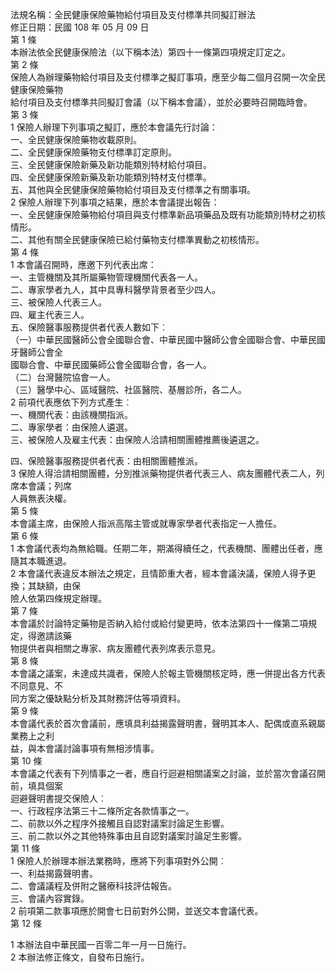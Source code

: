 法規名稱：全民健康保險藥物給付項目及支付標準共同擬訂辦法  
修正日期：民國 108 年 05 月 09 日  
第 1 條  
本辦法依全民健康保險法（以下稱本法）第四十一條第四項規定訂定之。  
第 2 條  
保險人為辦理藥物給付項目及支付標準之擬訂事項，應至少每二個月召開一次全民健康保險藥物  
給付項目及支付標準共同擬訂會議（以下稱本會議），並於必要時召開臨時會。  
第 3 條  
1 保險人辦理下列事項之擬訂，應於本會議先行討論：  
一、全民健康保險藥物收載原則。  
二、全民健康保險藥物支付標準訂定原則。  
三、全民健康保險新藥及新功能類別特材給付項目。  
四、全民健康保險新藥及新功能類別特材支付標準。  
五、其他與全民健康保險藥物給付項目及支付標準之有關事項。  
2 保險人辦理下列事項之結果，應於本會議提出報告：  
一、全民健康保險藥物給付項目與支付標準新品項藥品及既有功能類別特材之初核情形。  
二、其他有關全民健康保險已給付藥物支付標準異動之初核情形。  
第 4 條  
1 本會議召開時，應邀下列代表出席：  
一、主管機關及其所屬藥物管理機關代表各一人。  
二、專家學者九人，其中具專科醫學背景者至少四人。  
三、被保險人代表三人。  
四、雇主代表三人。  
五、保險醫事服務提供者代表人數如下︰  
（一）中華民國醫師公會全國聯合會、中華民國中醫師公會全國聯合會、中華民國牙醫師公會全  
國聯合會、中華民國藥師公會全國聯合會，各一人。  
（二）台灣醫院協會一人。  
（三）醫學中心、區域醫院、社區醫院、基層診所，各二人。  
2 前項代表應依下列方式產生︰  
一、機關代表：由該機關指派。  
二、專家學者：由保險人遴選。  
三、被保險人及雇主代表：由保險人洽請相關團體推薦後遴選之。  


四、保險醫事服務提供者代表：由相關團體推派。  
3 保險人得洽請相關團體，分別推派藥物提供者代表三人、病友團體代表二人，列席本會議；列席  
人員無表決權。  
第 5 條  
本會議主席，由保險人指派高階主管或就專家學者代表指定一人擔任。  
第 6 條  
1 本會議代表均為無給職。任期二年，期滿得續任之，代表機關、團體出任者，應隨其本職進退。  
2 本會議代表違反本辦法之規定，且情節重大者，經本會議決議，保險人得予更換；其缺額，由保  
險人依第四條規定辦理。  
第 7 條  
本會議於討論特定藥物是否納入給付或給付變更時，依本法第四十一條第二項規定，得邀請該藥  
物提供者與相關之專家、病友團體代表列席表示意見。  
第 8 條  
本會議之議案，未達成共識者，保險人於報主管機關核定時，應一併提出各方代表不同意見、不  
同方案之優缺點分析及其財務評估等項資料。  
第 9 條  
本會議代表於首次會議前，應填具利益揭露聲明書，聲明其本人、配偶或直系親屬業務上之利  
益，與本會議討論事項有無相涉情事。  
第 10 條  
本會議之代表有下列情事之一者，應自行迴避相關議案之討論，並於當次會議召開前，填具個案  
迴避聲明書提交保險人︰  
一、行政程序法第三十二條所定各款情事之一。  
二、前款以外之程序外接觸且自認對議案討論足生影響。  
三、前二款以外之其他特殊事由且自認對議案討論足生影響。  
第 11 條  
1 保險人於辦理本辦法業務時，應將下列事項對外公開︰  
一、利益揭露聲明書。  
二、會議議程及併附之醫療科技評估報告。  
三、會議內容實錄。  
2 前項第二款事項應於開會七日前對外公開，並送交本會議代表。  
第 12 條  


1 本辦法自中華民國一百零二年一月一日施行。  
2 本辦法修正條文，自發布日施行。  


